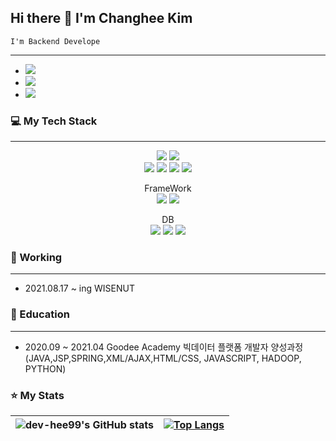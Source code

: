 ## Hi there 👋 I'm Changhee Kim 
~~~
I'm Backend Develope
~~~

---
- <a href='https://changheesjunk.tistory.com/' target="_blank" style="text-decoration:none"><img src="https://img.shields.io/badge/BLOG-ED8B0E?style=flat-plasticstyle&logo=Tistory&logoColor=white" size=""><a/>
- <a href='mailto:ch9n9.hee@gmail.com' target="_blank" style="text-decoration:none" ><img src="https://img.shields.io/badge/Gmail-D14836?style=flat-plasticstyle&logo=gmail&logoColor=white"><a/>
- <a href='https://www.instagram.com/ch9n9_hee/' target='_blank' style='text-decoration:none' ><img src="https://img.shields.io/badge/Instagram-E4405F?style=flat-plasticstyle&logo=Instagram&logoColor=white&link=https://www.instagram.com/ch9n9_hee"/></a>

### 💻 My Tech Stack

----
<div align='center'>

<img src="https://img.shields.io/badge/Java-ED8B0E?style=flat-plasticstyle&logo=Java&logoColor=white" size="">
<img src="https://img.shields.io/badge/Python-14354C?style=flat-plastic&style&logo=python&logoColor=white">

<br>
<img src="https://img.shields.io/badge/HTML5-E34F26?style=flat-plastic&logo=html5&logoColor=white">
<img src="https://img.shields.io/badge/CSS3-1572B6?style=flat-plastic&logo=css3&logoColor=white">
<img src="https://img.shields.io/badge/JavaScript-323330?style=flat-plastic&logo=javascript&logoColor=F7DF1E">

<img src="https://img.shields.io/badge/jQuery-0769AD?style=flat-plastic&logo=jquery&logoColor=white">

FrameWork<br>
<img src="https://img.shields.io/badge/Spring-6DB33F?style=flat-plastic&logo=spring&logoColor=white">
<img src="https://img.shields.io/badge/Spring_Boot-F2F4F9?style=flat-plastic&logo=spring-boot">

DB<br>
<img src="https://img.shields.io/badge/Oracle-F80000?style=flat-plastic&logo=oracle&logoColor=black">
<img src="https://img.shields.io/badge/MariaDB-003545?style=flat-plastic&logo=mariadb&logoColor=white">
<img src="https://img.shields.io/badge/MySQL-005C84?style=flat-plastic&logo=mysql&logoColor=white">
</div>

### 💼 Working

----
- 2021.08.17 ~ ing <a href='https://www.wisenut.com/' target="_blank" style="text-decoration:none">WISENUT</a> 
  
### 🌱 Education

----
- 2020.09 ~ 2021.04 Goodee Academy 빅데이터 플랫폼 개발자 양성과정(JAVA,JSP,SPRING,XML/AJAX,HTML/CSS, JAVASCRIPT, HADOOP, PYTHON)

### ⭐️ My Stats

| ![dev-hee99's GitHub stats](https://github-readme-stats.vercel.app/api?username=dev-hee99&show_icons=true&theme=prussian)     | [![Top Langs](https://github-readme-stats.vercel.app/api/top-langs/?username=dev-hee99&layout=compact)](https://github.com/dev-hee99/github-readme-stats) |
| ---      | ---       |








<!--
**dev-hee99/dev-hee99** is a ✨ _special_ ✨ repository because its `README.md` (this file) appears on your GitHub profile.

Here are some ideas to get you started:

- 🔭 I’m currently working on ...
- 🌱 I’m currently learning ...
- 👯 I’m looking to collaborate on ...
- 🤔 I’m looking for help with ...
- 💬 Ask me about ...
- 📫 How to reach me: ...
- 😄 Pronouns: ...
- ⚡ Fun fact: ...
-->


